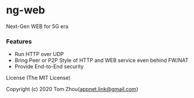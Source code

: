 # ng-web
Next-Gen WEB for 5G era

### Features
* Run HTTP over UDP
* Bring Peer or P2P Style of HTTP and WEB service even behind FW/NAT
* Provide End-to-End security

License
(The MIT License)

Copyright (c) 2020 Tom Zhou(appnet.link@gmail.com)

